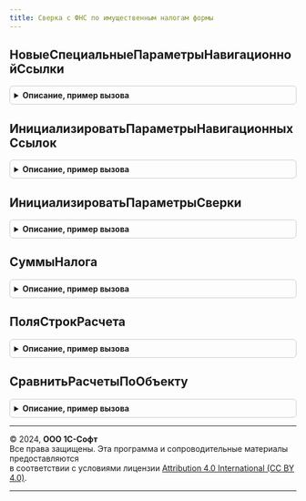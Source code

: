```yaml
---
title: Сверка с ФНС по имущественным налогам формы
---
```



## НовыеСпециальныеПараметрыНавигационнойСсылки
<details style="margin: 1em 0; padding: 0.5em; border: 1px solid #ccc; border-radius: 6px;">

<summary style="font-weight: bold; cursor: pointer;">Описание, пример вызова</summary>

```bsl

// Конструктор специальных параметров навигационной ссылки.
//
// Возвращаемое значение:
//  Структура - Новые специальные параметры навигационной ссылки:
// * Выполнено - Булево -
//
Функция НовыеСпециальныеПараметрыНавигационнойСсылки() Экспорт
```

Пример вызова
```bsl
Результат = СверкаСФНСПоИмущественнымНалогамФормы.НовыеСпециальныеПараметрыНавигационнойСсылки() 
```
</details>

## ИнициализироватьПараметрыНавигационныхСсылок
<details style="margin: 1em 0; padding: 0.5em; border: 1px solid #ccc; border-radius: 6px;">

<summary style="font-weight: bold; cursor: pointer;">Описание, пример вызова</summary>

```bsl

// Инициализирует реквизит формы ПараметрыНавигационныхСсылок, который используется для выполнения переходов по ссылкам,
// а также для расчета статуса действий, с которыми связаны навигационные ссылки.
//
// Параметры:
//  Форма - ФормаКлиентскогоПриложения - форма должна содержать реквизит ПараметрыНавигационныхСсылок
//  Организация - СправочникСсылка.Организации
//  Налог - ПеречислениеСсылка.ВидыИмущественныхНалогов
//  НалоговыйПериод - Дата
//  КодыНалоговыхОрганов - Массив из Строка - коды налоговых органов, в которых зарегистрированы объекты, попавшие в сверку.
//  РегистрацияВНалоговомОргане - СправочникСсылка.РегистрацииВНалоговомОргане - Регистрация в ИФНС.
//  Сообщение - Неопределено - входящее сообщение от ФНС с расчетом налога.
Процедура ИнициализироватьПараметрыНавигационныхСсылок(Форма, Организация, Налог, НалоговыйПериод, КодыНалоговыхОрганов, Экспорт
```

Пример вызова
```bsl
СверкаСФНСПоИмущественнымНалогамФормы.ИнициализироватьПараметрыНавигационныхСсылок(Форма, Организация, Налог, НалоговыйПериод, КодыНалоговыхОрганов, );
```
</details>

## ИнициализироватьПараметрыСверки
<details style="margin: 1em 0; padding: 0.5em; border: 1px solid #ccc; border-radius: 6px;">

<summary style="font-weight: bold; cursor: pointer;">Описание, пример вызова</summary>

```bsl

// Инициализировать параметры сверки.
//
// Параметры:
//  Форма - Форма
//  РегистрацияВНалоговомОргане - СправочникСсылка.РегистрацииВНалоговомОргане - Регистрация в налоговом органе
//  РегистрацияВНалоговомОрганеОтправителе - СправочникСсылка.РегистрацииВНалоговомОргане, Неопределено -  Регистрация в налоговом органе отправителе
//  КодОтправителя - Строка, Неопределено -  Код отправителя
//  КодыНалоговыхОрганов - Строка, Неопределено -  Коды налоговых органов
//  Сообщение - Неопределено -  Сообщение
Процедура ИнициализироватьПараметрыСверки(Форма, Экспорт
```

Пример вызова
```bsl
СверкаСФНСПоИмущественнымНалогамФормы.ИнициализироватьПараметрыСверки(Форма, );
```
</details>

## СуммыНалога
<details style="margin: 1em 0; padding: 0.5em; border: 1px solid #ccc; border-radius: 6px;">

<summary style="font-weight: bold; cursor: pointer;">Описание, пример вызова</summary>

```bsl

// Суммы налога.
//
// Параметры:
//  Организация - СправочникСсылка.Организации - Организация
//  Налог - ПеречислениеСсылка.ВидыИмущественныхНалогов - Налог
//  НалоговыйПериод - Дата - Налоговый период
//  КодыНалоговыхОрганов - Массив из Строка - Коды налоговых органов
//
// Возвращаемое значение:
//  Структура -  Суммы налога:
// * СуммаНалогаНачислено - Число -
Функция СуммыНалога(Организация, Налог, НалоговыйПериод, КодыНалоговыхОрганов) Экспорт
```

Пример вызова
```bsl
Результат = СверкаСФНСПоИмущественнымНалогамФормы.СуммыНалога(Организация, Налог, НалоговыйПериод, КодыНалоговыхОрганов) 
```
</details>

## ПоляСтрокРасчета
<details style="margin: 1em 0; padding: 0.5em; border: 1px solid #ccc; border-radius: 6px;">

<summary style="font-weight: bold; cursor: pointer;">Описание, пример вызова</summary>

```bsl

// Возвращает структуру с именами полей строк детального расчета в программе и расчета ФНС.
// Порядок полей в массиве-результате соответствует порядку полей в бумажной форме расчета ФНС.
// Дополнительно в расчетах сравнивается поле СуммаЛьгот, но это общая сумма по объекту,
// поэтому сравнивается отдельно, и здесь не упоминается.
//
// Параметры:
//  Налог - ПеречислениеСсылка.ВидыИмущественныхНалогов
//  НалоговыйПериод - Дата - любая дата за налоговый период
//
// Возвращаемое значение:
//  Массив из Строка - наименования полей расчета для конкретного налога за конкретный период
//
Функция ПоляСтрокРасчета(Налог, НалоговыйПериод) Экспорт
```

Пример вызова
```bsl
Результат = СверкаСФНСПоИмущественнымНалогамФормы.ПоляСтрокРасчета(Налог, НалоговыйПериод) 
```
</details>

## СравнитьРасчетыПоОбъекту
<details style="margin: 1em 0; padding: 0.5em; border: 1px solid #ccc; border-radius: 6px;">

<summary style="font-weight: bold; cursor: pointer;">Описание, пример вызова</summary>

```bsl

// Сравнить расчеты по объекту.
//
// Параметры:
//  Расчет - ТаблицаЗначений, ДанныеФормыКоллекция - строки расчета по объекту в программе
//  РасчетФНС - ТаблицаЗначений, ДанныеФормыКоллекция - строки расчета по объекту в ФНС
//  СуммаЛьгот - Число - сумма налоговых льгот по объекту в расчете программы
//  СуммаЛьготФНС - Число - сумма налоговых льгот по объекту в расчете ФНС
//  СуммаНалога - Число - сумма исчисленного налога по объекту в программе
//  СуммаНалогаФНС - Число - сумма исчисленного налога по объекту в сообщении ФНС
//  СверяемыеПоляСтрокРасчета - Массив из Строка - см. ПоляСтрокРасчета()
//
// Возвращаемое значение:
//  Строка - список полей через запятую, значения в которых расходятся в двух расчетах. Если расходятся все показатели
//  или в расчетах разное количество строк, то вернется значение "Все".
Функция СравнитьРасчетыПоОбъекту(Расчет, РасчетФНС, СуммаЛьгот, СуммаЛьготФНС, СуммаНалога, СуммаНалогаФНС, СверяемыеПоляСтрокРасчета) Экспорт
```

Пример вызова
```bsl
Результат = СверкаСФНСПоИмущественнымНалогамФормы.СравнитьРасчетыПоОбъекту(Расчет, РасчетФНС, СуммаЛьгот, СуммаЛьготФНС, СуммаНалога, СуммаНалогаФНС, СверяемыеПоляСтрокРасчета) 
```
</details>

---

© 2024, **ООО 1С-Софт**  
Все права защищены. Эта программа и сопроводительные материалы предоставляются  
в соответствии с условиями лицензии [Attribution 4.0 International (CC BY 4.0)](https://creativecommons.org/licenses/by/4.0/legalcode).

---
